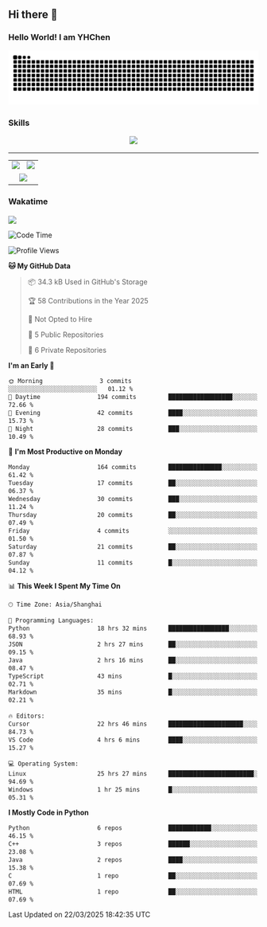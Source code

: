 
## Hi there 👋

<!--
**YHChen0511/YHChen0511** is a ✨ _special_ ✨ repository because its `README.md` (this file) appears on your GitHub profile.

Here are some ideas to get you started:

- 🔭 I’m currently working on ...
- 🌱 I’m currently learning ...
- 👯 I’m looking to collaborate on ...
- 🤔 I’m looking for help with ...
- 💬 Ask me about ...
- 📫 How to reach me: ...
- 😄 Pronouns: ...
- ⚡ Fun fact: ...
-->
### Hello World!  I am YHChen

![](https://raw.githubusercontent.com/YHChen0511/YHChen0511/refs/heads/output/github-contribution-grid-snake.svg)

### Skills

<p align="center">
  <a href="https://skillicons.dev">
    <img src="https://skillicons.dev/icons?i=python,pytorch,cpp,c,git,docker,sqlite,latex,java,go" />
  </a>
</p>

---
<div align="center">
  <table style="width:100%;">
    <tr>
      <!-- 第一个图片 -->
      <td align="center">
        <img height='200' src="https://github-readme-stats.vercel.app/api?username=YHChen0511&show_icons=true" />
      </td>
      <!-- 第二个图片 -->
      <td align="center">
        <img height='200' src="https://github-readme-stats.vercel.app/api/top-langs/?username=YHChen0511&layout=compact" />
      </td>
    </tr>
    <!-- 第三个图片 -->
    <tr>
      <td colspan="2" align="center">
        <img height="220" src="https://github-readme-activity-graph.vercel.app/graph?username=YHChen0511&theme=github-compact&hide_border=true&area=true" />
      </td>
    </tr>
  </table>
</div>

### Wakatime
<img align="center" src="https://github-readme-stats.vercel.app/api/wakatime?username=YHChen0511&theme=transparent&hide_border=true&layout=compact&langs_count=20&range=last_30_days" />

<!--START_SECTION:waka-->
![Code Time](http://img.shields.io/badge/Code%20Time-109%20hrs%203%20mins-blue)

![Profile Views](http://img.shields.io/badge/Profile%20Views-0-blue)

**🐱 My GitHub Data** 

> 📦 34.3 kB Used in GitHub's Storage 
 > 
> 🏆 58 Contributions in the Year 2025
 > 
> 🚫 Not Opted to Hire
 > 
> 📜 5 Public Repositories 
 > 
> 🔑 6 Private Repositories 
 > 
**I'm an Early 🐤** 

```text
🌞 Morning                3 commits           ░░░░░░░░░░░░░░░░░░░░░░░░░   01.12 % 
🌆 Daytime                194 commits         ██████████████████░░░░░░░   72.66 % 
🌃 Evening                42 commits          ████░░░░░░░░░░░░░░░░░░░░░   15.73 % 
🌙 Night                  28 commits          ███░░░░░░░░░░░░░░░░░░░░░░   10.49 % 
```
📅 **I'm Most Productive on Monday** 

```text
Monday                   164 commits         ███████████████░░░░░░░░░░   61.42 % 
Tuesday                  17 commits          ██░░░░░░░░░░░░░░░░░░░░░░░   06.37 % 
Wednesday                30 commits          ███░░░░░░░░░░░░░░░░░░░░░░   11.24 % 
Thursday                 20 commits          ██░░░░░░░░░░░░░░░░░░░░░░░   07.49 % 
Friday                   4 commits           ░░░░░░░░░░░░░░░░░░░░░░░░░   01.50 % 
Saturday                 21 commits          ██░░░░░░░░░░░░░░░░░░░░░░░   07.87 % 
Sunday                   11 commits          █░░░░░░░░░░░░░░░░░░░░░░░░   04.12 % 
```


📊 **This Week I Spent My Time On** 

```text
🕑︎ Time Zone: Asia/Shanghai

💬 Programming Languages: 
Python                   18 hrs 32 mins      █████████████████░░░░░░░░   68.93 % 
JSON                     2 hrs 27 mins       ██░░░░░░░░░░░░░░░░░░░░░░░   09.15 % 
Java                     2 hrs 16 mins       ██░░░░░░░░░░░░░░░░░░░░░░░   08.47 % 
TypeScript               43 mins             █░░░░░░░░░░░░░░░░░░░░░░░░   02.71 % 
Markdown                 35 mins             █░░░░░░░░░░░░░░░░░░░░░░░░   02.21 % 

🔥 Editors: 
Cursor                   22 hrs 46 mins      █████████████████████░░░░   84.73 % 
VS Code                  4 hrs 6 mins        ████░░░░░░░░░░░░░░░░░░░░░   15.27 % 

💻 Operating System: 
Linux                    25 hrs 27 mins      ████████████████████████░   94.69 % 
Windows                  1 hr 25 mins        █░░░░░░░░░░░░░░░░░░░░░░░░   05.31 % 
```

**I Mostly Code in Python** 

```text
Python                   6 repos             ████████████░░░░░░░░░░░░░   46.15 % 
C++                      3 repos             ██████░░░░░░░░░░░░░░░░░░░   23.08 % 
Java                     2 repos             ████░░░░░░░░░░░░░░░░░░░░░   15.38 % 
C                        1 repo              ██░░░░░░░░░░░░░░░░░░░░░░░   07.69 % 
HTML                     1 repo              ██░░░░░░░░░░░░░░░░░░░░░░░   07.69 % 
```




 Last Updated on 22/03/2025 18:42:35 UTC
<!--END_SECTION:waka-->